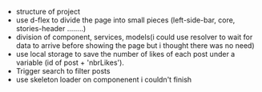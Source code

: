 - structure of project
- use d-flex to divide the page into small pieces (left-side-bar, core, stories-header ........)
 - division of component, services, models(i could use resolver to wait for data to arrive before showing the page but i thought there was no need)
- use local storage to save the number of likes of each post under a variable (id of post + 'nbrLikes').
- Trigger search to filter posts
- use skeleton loader on componenent i couldn't finish
